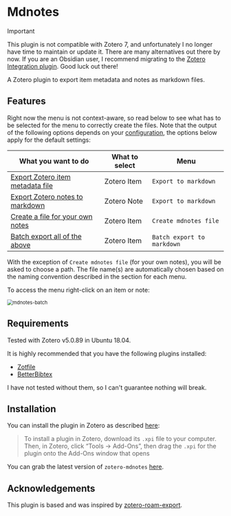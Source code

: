 # Mdnotes

> [!IMPORTANT]
> This plugin is not compatible with Zotero 7, and unfortunately I no longer have time to maintain or update it. There are many alternatives out there by now. If you are an Obsidian user, I recommend migrating to the [Zotero Integration plugin](https://github.com/mgmeyers/obsidian-zotero-integration).
> Good luck out there!

A Zotero plugin to export item metadata and notes as markdown files.

## Features

Right now the menu is not context-aware, so read below to see what has to be selected for the menu to correctly create the files. Note that the output of the following options depends on your [configuration](docs/getting-started/configuration.md), the options below apply for the default settings:

| What you want to do                                                       | What to select | Menu |
| ------------------------------------------------------------ | -------------- | --|
| [Export Zotero item metadata file](./docs/getting-started/README.md#export-a-zotero-item-or-notes-to-markdown) | Zotero Item  | `Export to markdown` |
| [Export Zotero notes to markdown](./docs/getting-started/README.md#export-a-zotero-item-or-notes-to-markdown) | Zotero Note    | `Export to markdown` |
| [Create a file for your own notes](./docs/getting-started/README.md#create-a-file-for-your-own-notes) | Zotero Item    | `Create mdnotes file` |
| [Batch export all of the above](http://argenos.github.io/zotero-mdnotes/#batch-export-all-metadata-and-notes) | Zotero Item    | `Batch export to markdown` |

With the exception of `Create mdnotes file` (for your own notes), you will be asked to choose a path. The file name(s) are automatically chosen based on the naming convention described in the section for each menu.

To access the menu right-click on an item or note:  

<img src="docs/docs/images/mdnotes-batch.gif" alt="mdnotes-batch" style="zoom:80%;" />

## Requirements

Tested with Zotero v5.0.89 in Ubuntu 18.04.

It is highly recommended that you have the following plugins installed:

* [Zotfile](http://zotfile.com/)
* [BetterBibtex](https://retorque.re/zotero-better-bibtex/)

I have not tested without them, so I can't guarantee nothing will break.

## Installation

You can install the plugin in Zotero as described [here](https://www.zotero.org/support/plugins):

> To install a plugin in Zotero, download its `.xpi` file to your computer. Then, in Zotero, click “Tools → Add-Ons”, then drag the `.xpi` for the plugin onto the Add-Ons window that opens

You can grab the latest version of `zotero-mdnotes` [here](https://github.com/argenos/zotero-mdnotes/releases/latest).

## Acknowledgements

This plugin is based and was inspired by [zotero-roam-export](https://github.com/melat0nin/zotero-roam-export/).

